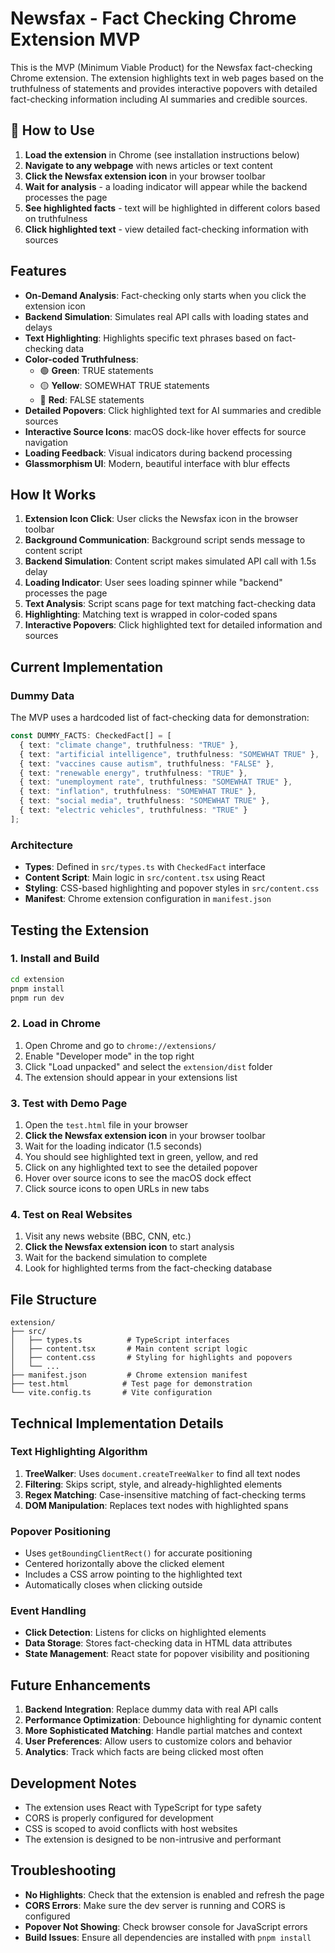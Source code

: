 # Newsfax - Fact Checking Chrome Extension MVP

This is the MVP (Minimum Viable Product) for the Newsfax fact-checking Chrome extension. The extension highlights text in web pages based on the truthfulness of statements and provides interactive popovers with detailed fact-checking information including AI summaries and credible sources.

## 🚀 How to Use

1. **Load the extension** in Chrome (see installation instructions below)
2. **Navigate to any webpage** with news articles or text content
3. **Click the Newsfax extension icon** in your browser toolbar
4. **Wait for analysis** - a loading indicator will appear while the backend processes the page
5. **See highlighted facts** - text will be highlighted in different colors based on truthfulness
6. **Click highlighted text** - view detailed fact-checking information with sources

## Features

- **On-Demand Analysis**: Fact-checking only starts when you click the extension icon
- **Backend Simulation**: Simulates real API calls with loading states and delays
- **Text Highlighting**: Highlights specific text phrases based on fact-checking data
- **Color-coded Truthfulness**: 
  - 🟢 **Green**: TRUE statements
  - 🟡 **Yellow**: SOMEWHAT TRUE statements  
  - 🔴 **Red**: FALSE statements
- **Detailed Popovers**: Click highlighted text for AI summaries and credible sources
- **Interactive Source Icons**: macOS dock-like hover effects for source navigation
- **Loading Feedback**: Visual indicators during backend processing
- **Glassmorphism UI**: Modern, beautiful interface with blur effects

## How It Works

1. **Extension Icon Click**: User clicks the Newsfax icon in the browser toolbar
2. **Background Communication**: Background script sends message to content script
3. **Backend Simulation**: Content script makes simulated API call with 1.5s delay
4. **Loading Indicator**: User sees loading spinner while "backend" processes the page
5. **Text Analysis**: Script scans page for text matching fact-checking data
6. **Highlighting**: Matching text is wrapped in color-coded spans
7. **Interactive Popovers**: Click highlighted text for detailed information and sources

## Current Implementation

### Dummy Data
The MVP uses a hardcoded list of fact-checking data for demonstration:

```typescript
const DUMMY_FACTS: CheckedFact[] = [
  { text: "climate change", truthfulness: "TRUE" },
  { text: "artificial intelligence", truthfulness: "SOMEWHAT TRUE" },
  { text: "vaccines cause autism", truthfulness: "FALSE" },
  { text: "renewable energy", truthfulness: "TRUE" },
  { text: "unemployment rate", truthfulness: "SOMEWHAT TRUE" },
  { text: "inflation", truthfulness: "SOMEWHAT TRUE" },
  { text: "social media", truthfulness: "SOMEWHAT TRUE" },
  { text: "electric vehicles", truthfulness: "TRUE" }
];
```

### Architecture
- **Types**: Defined in `src/types.ts` with `CheckedFact` interface
- **Content Script**: Main logic in `src/content.tsx` using React
- **Styling**: CSS-based highlighting and popover styles in `src/content.css`
- **Manifest**: Chrome extension configuration in `manifest.json`

## Testing the Extension

### 1. Install and Build
```bash
cd extension
pnpm install
pnpm run dev
```

### 2. Load in Chrome
1. Open Chrome and go to `chrome://extensions/`
2. Enable "Developer mode" in the top right
3. Click "Load unpacked" and select the `extension/dist` folder
4. The extension should appear in your extensions list

### 3. Test with Demo Page
1. Open the `test.html` file in your browser
2. **Click the Newsfax extension icon** in your browser toolbar
3. Wait for the loading indicator (1.5 seconds)
4. You should see highlighted text in green, yellow, and red
5. Click on any highlighted text to see the detailed popover
6. Hover over source icons to see the macOS dock effect
7. Click source icons to open URLs in new tabs

### 4. Test on Real Websites
1. Visit any news website (BBC, CNN, etc.)
2. **Click the Newsfax extension icon** to start analysis
3. Wait for the backend simulation to complete
4. Look for highlighted terms from the fact-checking database

## File Structure

```
extension/
├── src/
│   ├── types.ts          # TypeScript interfaces
│   ├── content.tsx       # Main content script logic
│   ├── content.css       # Styling for highlights and popovers
│   └── ...
├── manifest.json         # Chrome extension manifest
├── test.html            # Test page for demonstration
└── vite.config.ts       # Vite configuration
```

## Technical Implementation Details

### Text Highlighting Algorithm
1. **TreeWalker**: Uses `document.createTreeWalker` to find all text nodes
2. **Filtering**: Skips script, style, and already-highlighted elements
3. **Regex Matching**: Case-insensitive matching of fact-checking terms
4. **DOM Manipulation**: Replaces text nodes with highlighted spans

### Popover Positioning
- Uses `getBoundingClientRect()` for accurate positioning
- Centered horizontally above the clicked element
- Includes a CSS arrow pointing to the highlighted text
- Automatically closes when clicking outside

### Event Handling
- **Click Detection**: Listens for clicks on highlighted elements
- **Data Storage**: Stores fact-checking data in HTML data attributes
- **State Management**: React state for popover visibility and positioning

## Future Enhancements

1. **Backend Integration**: Replace dummy data with real API calls
2. **Performance Optimization**: Debounce highlighting for dynamic content
3. **More Sophisticated Matching**: Handle partial matches and context
4. **User Preferences**: Allow users to customize colors and behavior
5. **Analytics**: Track which facts are being clicked most often

## Development Notes

- The extension uses React with TypeScript for type safety
- CORS is properly configured for development
- CSS is scoped to avoid conflicts with host websites
- The extension is designed to be non-intrusive and performant

## Troubleshooting

- **No Highlights**: Check that the extension is enabled and refresh the page
- **CORS Errors**: Make sure the dev server is running and CORS is configured
- **Popover Not Showing**: Check browser console for JavaScript errors
- **Build Issues**: Ensure all dependencies are installed with `pnpm install` 